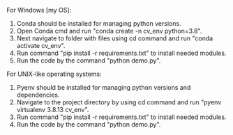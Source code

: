For Windows [my OS]:
1. Conda should be installed for managing python versions.
2. Open Conda cmd and run "conda create -n cv_env python=3.8".
3. Next navigate to folder with files using cd command and run "conda activate cv_env".
4. Run command "pip install -r requirements.txt" to install needed modules.
5. Run the code by the command "python demo.py".

For UNIX-like operating systems:
1. Pyenv should be installed for managing python versions and dependencies.
2. Navigate to the project directory by using cd command and run "pyenv virtualenv 3.8.13 cv_env".
3. Run command "pip install -r requirements.txt" to install needed modules.
4. Run the code by the command "python demo.py".
